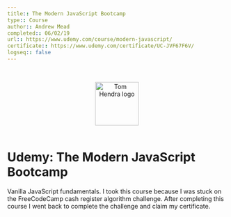 ```yaml
---
title:: The Modern JavaScript Bootcamp
type:: Course
author:: Andrew Mead
completed:: 06/02/19
url:: https://www.udemy.com/course/modern-javascript/
certificate:: https://www.udemy.com/certificate/UC-JVF67F6V/
logseq:: false
---
```


&nbsp;
<div align=center>
  <img alt="Tom Hendra logo" src="https://res.cloudinary.com/tomhendra/image/upload/v1567091669/tomhendra-logo/tomhendra-logo-round-1024.png" width="100" />
</div>
&nbsp;

<h1>Udemy: The Modern JavaScript Bootcamp</h1>

Vanilla JavaScript fundamentals. I took this course because I was stuck on the FreeCodeCamp cash register algorithm challenge. After completing this course I went back to complete the challenge and claim my certificate.